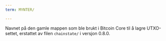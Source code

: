 ```yaml
---
term: MYNTER/

---
```

Navnet på den gamle mappen som ble brukt i Bitcoin Core til å lagre UTXO-settet, erstattet av filen `chainstate/` i versjon 0.8.0.